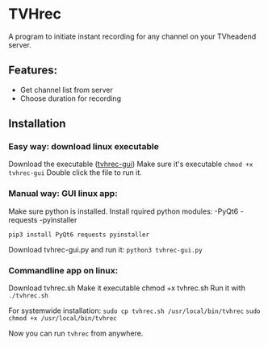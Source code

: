 # TVHrec
A program to initiate instant recording for any channel on your TVheadend server.

## Features: 
- Get channel list from server
- Choose duration for recording

## Installation

### Easy way: download linux executable
Download the executable ([tvhrec-gui](https://github.com/mfat/TVHrec/raw/refs/heads/main/tvhrec-gui))
Make sure it's executable `chmod +x tvhrec-gui`
Double click the file to run it.

### Manual way: GUI linux app:
Make sure python is installed.
Install rquired python modules:
-PyQt6
-requests
-pyinstaller

`pip3 install PyQt6 requests pyinstaller`

Download tvhrec-gui.py and run it:
`python3 tvhrec-gui.py`

### Commandline app on linux:
Download tvhrec.sh
Make it executable chmod +x tvhrec.sh
Run it with `./tvhrec.sh`

For systemwide installation:
`sudo cp tvhrec.sh /usr/local/bin/tvhrec`
`sudo chmod +x /usr/local/bin/tvhrec`

Now you can run `tvhrec` from anywhere.




